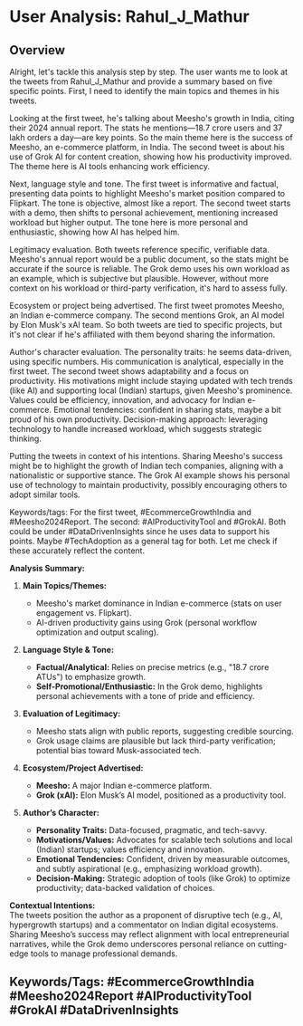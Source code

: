 # User Analysis: Rahul_J_Mathur

## Overview

<think>
Alright, let's tackle this analysis step by step. The user wants me to look at the tweets from Rahul_J_Mathur and provide a summary based on five specific points. First, I need to identify the main topics and themes in his tweets.

Looking at the first tweet, he's talking about Meesho's growth in India, citing their 2024 annual report. The stats he mentions—18.7 crore users and 37 lakh orders a day—are key points. So the main theme here is the success of Meesho, an e-commerce platform, in India. The second tweet is about his use of Grok AI for content creation, showing how his productivity improved. The theme here is AI tools enhancing work efficiency.

Next, language style and tone. The first tweet is informative and factual, presenting data points to highlight Meesho's market position compared to Flipkart. The tone is objective, almost like a report. The second tweet starts with a demo, then shifts to personal achievement, mentioning increased workload but higher output. The tone here is more personal and enthusiastic, showing how AI has helped him.

Legitimacy evaluation. Both tweets reference specific, verifiable data. Meesho's annual report would be a public document, so the stats might be accurate if the source is reliable. The Grok demo uses his own workload as an example, which is subjective but plausible. However, without more context on his workload or third-party verification, it's hard to assess fully.

Ecosystem or project being advertised. The first tweet promotes Meesho, an Indian e-commerce company. The second mentions Grok, an AI model by Elon Musk's xAI team. So both tweets are tied to specific projects, but it's not clear if he's affiliated with them beyond sharing the information.

Author's character evaluation. The personality traits: he seems data-driven, using specific numbers. His communication is analytical, especially in the first tweet. The second tweet shows adaptability and a focus on productivity. His motivations might include staying updated with tech trends (like AI) and supporting local (Indian) startups, given Meesho's prominence. Values could be efficiency, innovation, and advocacy for Indian e-commerce. Emotional tendencies: confident in sharing stats, maybe a bit proud of his own productivity. Decision-making approach: leveraging technology to handle increased workload, which suggests strategic thinking.

Putting the tweets in context of his intentions. Sharing Meesho's success might be to highlight the growth of Indian tech companies, aligning with a nationalistic or supportive stance. The Grok AI example shows his personal use of technology to maintain productivity, possibly encouraging others to adopt similar tools.

Keywords/tags: For the first tweet, #EcommerceGrowthIndia and #Meesho2024Report. The second: #AIProductivityTool and #GrokAI. Both could be under #DataDrivenInsights since he uses data to support his points. Maybe #TechAdoption as a general tag for both. Let me check if these accurately reflect the content.
</think>

**Analysis Summary:**  

1. **Main Topics/Themes:**  
   - Meesho's market dominance in Indian e-commerce (stats on user engagement vs. Flipkart).  
   - AI-driven productivity gains using Grok (personal workflow optimization and output scaling).  

2. **Language Style & Tone:**  
   - **Factual/Analytical:** Relies on precise metrics (e.g., "18.7 crore ATUs") to emphasize growth.  
   - **Self-Promotional/Enthusiastic:** In the Grok demo, highlights personal achievements with a tone of pride and efficiency.  

3. **Evaluation of Legitimacy:**  
   - Meesho stats align with public reports, suggesting credible sourcing.  
   - Grok usage claims are plausible but lack third-party verification; potential bias toward Musk-associated tech.  

4. **Ecosystem/Project Advertised:**  
   - **Meesho:** A major Indian e-commerce platform.  
   - **Grok (xAI):** Elon Musk’s AI model, positioned as a productivity tool.  

5. **Author’s Character:**  
   - **Personality Traits:** Data-focused, pragmatic, and tech-savvy.  
   - **Motivations/Values:** Advocates for scalable tech solutions and local (Indian) startups; values efficiency and innovation.  
   - **Emotional Tendencies:** Confident, driven by measurable outcomes, and subtly aspirational (e.g., emphasizing workload growth).  
   - **Decision-Making:** Strategic adoption of tools (like Grok) to optimize productivity; data-backed validation of choices.  

**Contextual Intentions:**  
The tweets position the author as a proponent of disruptive tech (e.g., AI, hypergrowth startups) and a commentator on Indian digital ecosystems. Sharing Meesho’s success may reflect alignment with local entrepreneurial narratives, while the Grok demo underscores personal reliance on cutting-edge tools to manage professional demands.  

**Keywords/Tags:** #EcommerceGrowthIndia #Meesho2024Report #AIProductivityTool #GrokAI #DataDrivenInsights
---
